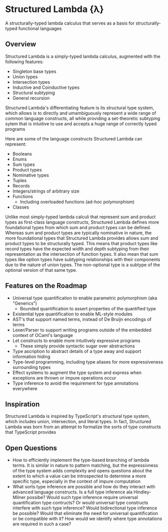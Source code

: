 # Structured Lambda {λ}
A structurally-typed lambda calculus that serves as a basis for
structurally-typed functional languages

## Overview
Structured Lambda is a simply-typed lambda calculus, augmented with the following features:
- Singleton base types
- Union types
- Intersection types
- Inductive and Coinductive types
- Structural subtyping
- General recursion

Structured Lambda's differentiating feature is its structural type system, which allows
is to directly and umambiguously represent a wide range of common language constructs,
all while providing a set-theoretic subtyping sytem that is intuitive to use and accepts
a huge range of correctly typed programs

Here are some of the language constructs Structured Lambda can represent:
- Booleans
- Enums
- Sum types
- Product types
- Nominative types
- Tuples
- Records
- Integers/strings of arbitrary size
- Functions
  - Including overloaded functions (ad-hoc polymorphism)
- Classes

Unlike most simply-typed lambda calculi that represent sum and product types as
first-class language constructs, Structured Lambda defines more foundational types
from which sum and product types can be defined. Whereas sum and product types are
typically nominative in nature, the more foundational types that Structured Lambda
provides allows sum and product types to be structurally typed. This means that
product types like record types have the expected width and depth subtyping from
their representation as the intersection of function types. It also mean that sum
types like option types have subtyping relationships with their components due to
the nature of union types. The non-optional type is a subtype of the optional
version of that same type.

## Features on the Roadmap
- Universal type quantification to enable parametric polymorphism (aka "Generics")
  - Bounded quantification to assert properties of the quantified type
- Existential type quantification to enable ML-style modules
- AST's that support named terms, instead of De Bruijn encodings of terms
- Lexer/Parser to support writing programs outside of the embedded context of OCaml's language
- Let constructs to enable more intuitively expressive programs
  - These simply provide syntactic sugar over abstractions
- Type ascription to abstract details of a type away and support information hiding
- Type-level programming, including type aliases for more expressiveness surrounding types
- Effect systems to augment the type system and express when exceptions are
  thrown or impure operations occur
- Type inference to avoid the requirement for type annotations everywhere

## Inspiration
Structured Lambda is inspired by TypeScript's structural type system, which includes union,
intersection, and literal types. In fact, Structured Lambda was born from an attempt
to formalize the sorts of type constructs that TypeScript provides

## Open Questions
- How to efficiently implement the type-based branching of lambda terms. It is similar
  in nature to pattern matching, but the expressivness of the type system adds complexity
  and opens questions about the extent to which a value can be introspected to determine
  a more specific type, especially in the context of impure computation
- What sorts type inference are possible and how do they interact with advanced language
  constructs. Is a full type inference ala Hindley-Milner possibe? Would such type inference
  require universal quantification type contructs? Or would universal type constructs interfere
  with such type inference? Would bidirectional type inference be possible? Would that eliminate
  the need for universal quantification or be compatible with it? How would we identify where
  type annotations are required in such a case?
